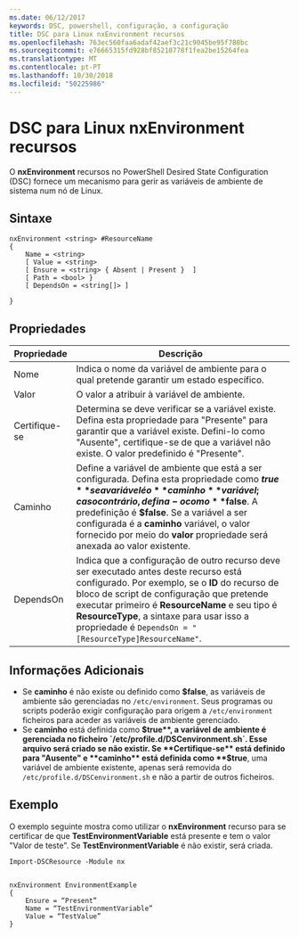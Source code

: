 ```yaml
---
ms.date: 06/12/2017
keywords: DSC, powershell, configuração, a configuração
title: DSC para Linux nxEnvironment recursos
ms.openlocfilehash: 763ec560faa6adaf42aef3c21c9045be95f780bc
ms.sourcegitcommit: e76665315fd928bf85210778f1fea2be15264fea
ms.translationtype: MT
ms.contentlocale: pt-PT
ms.lasthandoff: 10/30/2018
ms.locfileid: "50225986"
---
```

# <a name="dsc-for-linux-nxenvironment-resource"></a>DSC para Linux nxEnvironment recursos

O **nxEnvironment** recursos no PowerShell Desired State Configuration (DSC) fornece um mecanismo para gerir as variáveis de ambiente de sistema num nó de Linux.

## <a name="syntax"></a>Sintaxe

```
nxEnvironment <string> #ResourceName
{
    Name = <string>
    [ Value = <string>
    [ Ensure = <string> { Absent | Present }  ]
    [ Path = <bool> }
    [ DependsOn = <string[]> ]

}
```

## <a name="properties"></a>Propriedades

|  Propriedade |  Descrição |
|---|---|
| Nome| Indica o nome da variável de ambiente para o qual pretende garantir um estado específico.|
| Valor| O valor a atribuir à variável de ambiente.|
| Certifique-se| Determina se deve verificar se a variável existe. Defina esta propriedade para "Presente" para garantir que a variável existe. Defini-lo como "Ausente", certifique-se de que a variável não existe. O valor predefinido é "Presente".|
| Caminho| Define a variável de ambiente que está a ser configurada. Defina esta propriedade como **$true** se a variável é o **caminho** variável; caso contrário, defina-o como **$false**. A predefinição é **$false**. Se a variável a ser configurada é a **caminho** variável, o valor fornecido por meio do **valor** propriedade será anexada ao valor existente.|
| DependsOn | Indica que a configuração de outro recurso deve ser executado antes deste recurso está configurado. Por exemplo, se o **ID** do recurso de bloco de script de configuração que pretende executar primeiro é **ResourceName** e seu tipo é **ResourceType**, a sintaxe para usar isso a propriedade é `DependsOn = "[ResourceType]ResourceName"`.|

## <a name="additional-information"></a>Informações Adicionais

* Se **caminho** é não existe ou definido como **$false**, as variáveis de ambiente são gerenciadas no `/etc/environment`. Seus programas ou scripts poderão exigir configuração para origem a `/etc/environment` ficheiros para aceder as variáveis de ambiente gerenciado.
* Se **caminho** está definida como **$true**, a variável de ambiente é gerenciada no ficheiro `/etc/profile.d/DSCenvironment.sh`. Esse arquivo será criado se não existir. Se **Certifique-se** está definido para "Ausente" e **caminho** está definida como **$true**, uma variável de ambiente existente, apenas será removida do `/etc/profile.d/DSCenvironment.sh` e não a partir de outros ficheiros.

## <a name="example"></a>Exemplo

O exemplo seguinte mostra como utilizar o **nxEnvironment** recurso para se certificar de que **TestEnvironmentVariable** está presente e tem o valor "Valor de teste". Se **TestEnvironmentVariable** é não existir, será criada.

```
Import-DSCResource -Module nx


nxEnvironment EnvironmentExample
{
    Ensure = “Present”
    Name = “TestEnvironmentVariable”
    Value = “TestValue”
}
```
